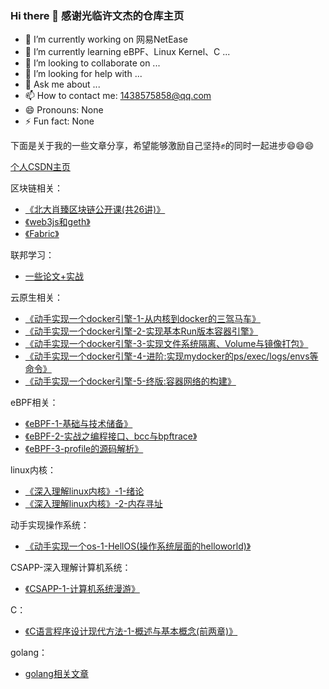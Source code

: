 ### Hi there 👋 感谢光临许文杰的仓库主页

- 🔭 I’m currently working on 网易NetEase
- 🌱 I’m currently learning eBPF、Linux Kernel、C ...
- 👯 I’m looking to collaborate on ...
- 🤔 I’m looking for help with ...
- 💬 Ask me about ...
- 📫 How to contact me: 1438575858@qq.com
- 😄 Pronouns: None
- ⚡ Fun fact: None


下面是关于我的一些文章分享，希望能够激励自己坚持✊的同时一起进步😄😄😄

[个人CSDN主页](https://blog.csdn.net/weixin_43988498?type=blog)

区块链相关：
* [《北大肖臻区块链公开课(共26讲)》](https://blog.csdn.net/weixin_43988498/category_10443931.html)
* [《web3js和geth》](https://blog.csdn.net/weixin_43988498/category_11842776.html)
* [《Fabric》](https://blog.csdn.net/weixin_43988498/category_11842773.html)

联邦学习：
* [一些论文+实战](https://blog.csdn.net/weixin_43988498/category_10956310.html)

云原生相关：
* [《动手实现一个docker引擎-1-从内核到docker的三驾马车》](https://blog.csdn.net/weixin_43988498/article/details/121044780)
* [《动手实现一个docker引擎-2-实现基本Run版本容器引擎》](https://blog.csdn.net/weixin_43988498/article/details/121277395)
* [《动手实现一个docker引擎-3-实现文件系统隔离、Volume与镜像打包》](https://blog.csdn.net/weixin_43988498/article/details/121307202)
* [《动手实现一个docker引擎-4-进阶:实现mydocker的ps/exec/logs/envs等命令》](https://blog.csdn.net/weixin_43988498/article/details/121336392)
* [《动手实现一个docker引擎-5-终版:容器网络的构建》](https://blog.csdn.net/weixin_43988498/article/details/121397979)

eBPF相关：
* [《eBPF-1-基础与技术储备》](https://blog.csdn.net/weixin_43988498/article/details/124937929)
* [《eBPF-2-实战之编程接口、bcc与bpftrace》](https://blog.csdn.net/weixin_43988498/article/details/125113777)
* [《eBPF-3-profile的源码解析》](https://blog.csdn.net/weixin_43988498/article/details/125607693)

linux内核：
* [《深入理解linux内核》-1-绪论](https://blog.csdn.net/weixin_43988498/article/details/125464889?spm=1001.2014.3001.5502)
* [《深入理解linux内核》-2-内存寻址](https://blog.csdn.net/weixin_43988498/article/details/125825057)

动手实现操作系统：
* [《动手实现一个os-1-HellOS(操作系统层面的helloworld)》](https://blog.csdn.net/weixin_43988498/article/details/125857595)

CSAPP-深入理解计算机系统：
* [《CSAPP-1-计算机系统漫游》](https://blog.csdn.net/weixin_43988498/article/details/125022225?spm=1001.2014.3001.5502)

C：
* [《C语言程序设计现代方法-1-概述与基本概念(前两章)》](https://blog.csdn.net/weixin_43988498/article/details/125036270?spm=1001.2014.3001.5502)

golang：
* [golang相关文章](https://blog.csdn.net/weixin_43988498/category_10600295.html?spm=1001.2014.3001.5482)
